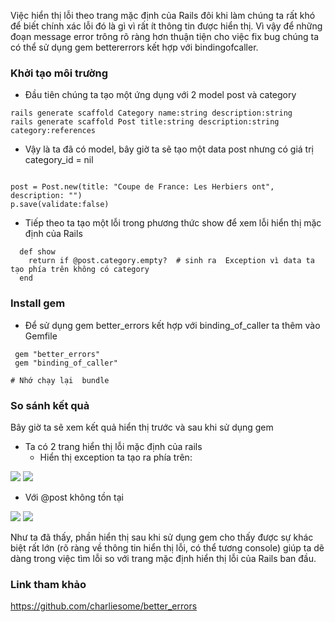 Việc hiển thị lỗi theo trang mặc định của Rails đôi khi làm chúng ta rất khó để biết chính xác lỗi đó là gì vì rất ít thông tin được hiển thị. Vì vậy để những đoạn message error trông rõ ràng hơn thuận tiện cho việc fix bug chúng ta có thể sử dụng gem bettererrors kết hợp với bindingofcaller.
### Khởi tạo môi trường
- Đầu tiên chúng ta tạo một ứng dụng với 2 model post và category
```
rails generate scaffold Category name:string description:string
rails generate scaffold Post title:string description:string category:references

```
- Vậy là ta đã có model, bây giờ ta sẽ tạo một data post nhưng có giá trị category_id = nil
```

post = Post.new(title: "Coupe de France: Les Herbiers ont", description: "")
p.save(validate:false)

```
- Tiếp theo ta tạo một lỗi trong phương thức show để xem lỗi hiển thị mặc định của Rails
```
  def show
    return if @post.category.empty?  # sinh ra  Exception vì data ta tạo phía trên không có category
  end

```
### Install gem
- Để sử dụng gem better_errors kết hợp với binding_of_caller ta thêm vào Gemfile
```
 gem "better_errors"
 gem "binding_of_caller"

# Nhớ chạy lại  bundle

```
### So sánh kết quả
 Bây giờ ta sẽ xem kết quả hiển thị trước và sau khi sử dụng gem
- Ta có 2 trang hiển thị lỗi mặc định của rails
   + Hiển thị exception ta tạo ra phía trên:

![](https://images.viblo.asia/40983011-0942-4645-ac3f-1dcd79f299a4.png)
![](https://images.viblo.asia/271db13b-b4e5-41c6-a65b-f8a453ebbdc6.png)

- Với @post không tồn tại

![](https://images.viblo.asia/fa3fcdf5-2db3-42d0-8a4a-420b473a1ea3.png)
![](https://images.viblo.asia/ae0a1849-a0f8-4969-843d-ebd5fe693a89.png)

Như ta đã thấy, phần hiển thị sau khi sử dụng gem cho thấy được sự khác biệt rất lớn (rõ ràng về thông tin hiển thị lỗi, có thể tương console) giúp ta dẽ dàng trong việc tìm lỗi so với trang mặc định hiển thị lỗi của Rails ban đầu. 

### Link tham khảo
https://github.com/charliesome/better_errors